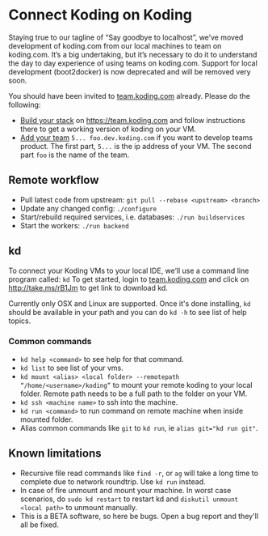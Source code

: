 # Connect Koding on Koding

Staying true to our tagline of “Say goodbye to localhost”, we’ve moved development of koding.com from our local machines to team on koding.com. It’s a big undertaking, but it’s necessary to do it to understand the day to day experience of using teams on koding.com. Support for local development (boot2docker) is now deprecated and will be removed very soon.

You should have been invited to [team.koding.com](https://team.koding.com) already. Please do the following:

* [Build your stack](http://take.ms/GxI9N) on https://team.koding.com and follow instructions there to get a working version of koding on your VM.
* [Add your team](https://monosnap.com/file/vq1fJe8508BZp5zTb7CBNeK2zUnwJo) `5... foo.dev.koding.com` if you want to develop teams product. The first part, `5...` is the ip address of your VM. The second part `foo` is the name of the team.

## Remote workflow

* Pull latest code from upstream: `git pull --rebase <upstream> <branch>`
* Update any changed config: `./configure`
* Start/rebuild required services, i.e. databases: `./run buildservices`
* Start the workers: `./run backend`

## kd

To connect your Koding VMs to your local IDE, we’ll use a command line program called: `kd` To get started, login to [team.koding.com](https://team.koding.com/Channels/team) and click on http://take.ms/rB1Jm to get link to download kd.

Currently only OSX and Linux are supported. Once it's done installing, `kd` should be available in your path and you can do `kd -h` to see list of help topics.

### Common commands

* `kd help <command>` to see help for that command.
* `kd list` to see list of your vms.
* `kd mount <alias> <local folder> --remotepath “/home/<username>/koding”` to mount your remote koding to your local folder. Remote path needs to be a full path to the folder on your VM.
* `kd ssh <machine name>` to ssh into the machine.
* `kd run <command>` to run command on remote machine when inside mounted folder.
* Alias common commands like `git` to `kd run`, ie `alias git="kd run git"`.

## Known limitations

* Recursive file read commands like `find -r`, or `ag` will take a long time to complete due to network roundtrip. Use `kd run` instead.
* In case of fire unmount and mount your machine. In worst case scenarios, do `sudo kd restart` to restart kd and `diskutil unmount <local path>` to unmount manually.
* This is a BETA software, so here be bugs. Open a bug report and they'll all be fixed.
